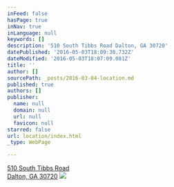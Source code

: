 ```yaml
---
inFeed: false
hasPage: true
inNav: true
inLanguage: null
keywords: []
description: '510 South Tibbs Road Dalton, GA 30720'
datePublished: '2016-05-03T18:09:30.732Z'
dateModified: '2016-05-03T18:07:09.081Z'
title: ''
author: []
sourcePath: _posts/2016-03-04-location.md
published: true
authors: []
publisher:
  name: null
  domain: null
  url: null
  favicon: null
starred: false
url: location/index.html
_type: WebPage

---
```

[510 South Tibbs Road  
Dalton, GA 30720][0]
![](https://the-grid-user-content.s3-us-west-2.amazonaws.com/13526f1c-b2bb-492e-b5d0-e8f099798ccf.png)

[0]: null
